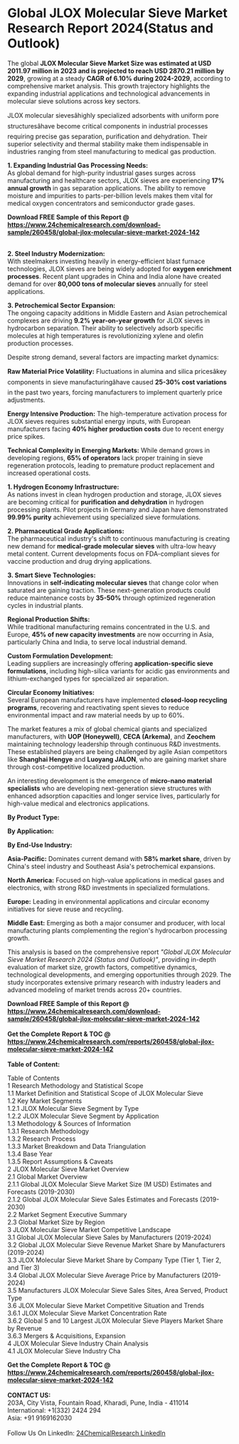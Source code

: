 <h1>Global JLOX Molecular Sieve Market Research Report 2024(Status and Outlook)</h1><p>The global <strong>JLOX Molecular Sieve Market Size was estimated at USD 2011.97 million in 2023 and is projected to reach USD 2870.21 million by 2029</strong>, growing at a steady <strong>CAGR of 6.10% during 2024-2029</strong>, according to comprehensive market analysis. This growth trajectory highlights the expanding industrial applications and technological advancements in molecular sieve solutions across key sectors.</p><p>JLOX molecular sievesâhighly specialized adsorbents with uniform pore structuresâhave become critical components in industrial processes requiring precise gas separation, purification and dehydration. Their superior selectivity and thermal stability make them indispensable in industries ranging from steel manufacturing to medical gas production.</p><p><strong>1. Expanding Industrial Gas Processing Needs:</strong><br>
As global demand for high-purity industrial gases surges across manufacturing and healthcare sectors, JLOX sieves are experiencing <strong>17% annual growth</strong> in gas separation applications. The ability to remove moisture and impurities to parts-per-billion levels makes them vital for medical oxygen concentrators and semiconductor grade gases.</p><div><b>Download FREE Sample of this Report @ 
            <a href="https://www.24chemicalresearch.com/download-sample/260458/global-jlox-molecular-sieve-market-2024-142">
            https://www.24chemicalresearch.com/download-sample/260458/global-jlox-molecular-sieve-market-2024-142</a></b></div><br><p><strong>2. Steel Industry Modernization:</strong><br>
With steelmakers investing heavily in energy-efficient blast furnace technologies, JLOX sieves are being widely adopted for <strong>oxygen enrichment processes</strong>. Recent plant upgrades in China and India alone have created demand for over <strong>80,000 tons of molecular sieves</strong> annually for steel applications.</p><p><strong>3. Petrochemical Sector Expansion:</strong><br>
The ongoing capacity additions in Middle Eastern and Asian petrochemical complexes are driving <strong>9.2% year-on-year growth</strong> for JLOX sieves in hydrocarbon separation. Their ability to selectively adsorb specific molecules at high temperatures is revolutionizing xylene and olefin production processes.</p><p>Despite strong demand, several factors are impacting market dynamics:</p><p><strong>Raw Material Price Volatility:</strong> Fluctuations in alumina and silica pricesâkey components in sieve manufacturingâhave caused <strong>25-30% cost variations</strong> in the past two years, forcing manufacturers to implement quarterly price adjustments.</p><p><strong>Energy Intensive Production:</strong> The high-temperature activation process for JLOX sieves requires substantial energy inputs, with European manufacturers facing <strong>40% higher production costs</strong> due to recent energy price spikes.</p><p><strong>Technical Complexity in Emerging Markets:</strong> While demand grows in developing regions, <strong>65% of operators</strong> lack proper training in sieve regeneration protocols, leading to premature product replacement and increased operational costs.</p><p><strong>1. Hydrogen Economy Infrastructure:</strong><br>
As nations invest in clean hydrogen production and storage, JLOX sieves are becoming critical for <strong>purification and dehydration</strong> in hydrogen processing plants. Pilot projects in Germany and Japan have demonstrated <strong>99.99% purity</strong> achievement using specialized sieve formulations.</p><p><strong>2. Pharmaceutical Grade Applications:</strong><br>
The pharmaceutical industry's shift to continuous manufacturing is creating new demand for <strong>medical-grade molecular sieves</strong> with ultra-low heavy metal content. Current developments focus on FDA-compliant sieves for vaccine production and drug drying applications.</p><p><strong>3. Smart Sieve Technologies:</strong><br>
Innovations in <strong>self-indicating molecular sieves</strong> that change color when saturated are gaining traction. These next-generation products could reduce maintenance costs by <strong>35-50%</strong> through optimized regeneration cycles in industrial plants.</p><p><strong>Regional Production Shifts:</strong><br>
	While traditional manufacturing remains concentrated in the U.S. and Europe, <strong>45% of new capacity investments</strong> are now occurring in Asia, particularly China and India, to serve local industrial demand.</p><p><strong>Custom Formulation Development:</strong><br>
	Leading suppliers are increasingly offering <strong>application-specific sieve formulations</strong>, including high-silica variants for acidic gas environments and lithium-exchanged types for specialized air separation.</p><p><strong>Circular Economy Initiatives:</strong><br>
	Several European manufacturers have implemented <strong>closed-loop recycling programs</strong>, recovering and reactivating spent sieves to reduce environmental impact and raw material needs by up to 60%.</p><p>The market features a mix of global chemical giants and specialized manufacturers, with <strong>UOP (Honeywell)</strong>, <strong>CECA (Arkema)</strong>, and <strong>Zeochem</strong> maintaining technology leadership through continuous R&amp;D investments. These established players are being challenged by agile Asian competitors like <strong>Shanghai Hengye</strong> and <strong>Luoyang JALON</strong>, who are gaining market share through cost-competitive localized production.</p><p>An interesting development is the emergence of <strong>micro-nano material specialists</strong> who are developing next-generation sieve structures with enhanced adsorption capacities and longer service lives, particularly for high-value medical and electronics applications.</p><p><strong>By Product Type:</strong></p><p><strong>By Application:</strong></p><p><strong>By End-Use Industry:</strong></p><p><strong>Asia-Pacific:</strong> Dominates current demand with <strong>58% market share</strong>, driven by China's steel industry and Southeast Asia's petrochemical expansions.</p><p><strong>North America:</strong> Focused on high-value applications in medical gases and electronics, with strong R&amp;D investments in specialized formulations.</p><p><strong>Europe:</strong> Leading in environmental applications and circular economy initiatives for sieve reuse and recycling.</p><p><strong>Middle East:</strong> Emerging as both a major consumer and producer, with local manufacturing plants complementing the region's hydrocarbon processing growth.</p><p>This analysis is based on the comprehensive report <em>"Global JLOX Molecular Sieve Market Research 2024 (Status and Outlook)"</em>, providing in-depth evaluation of market size, growth factors, competitive dynamics, technological developments, and emerging opportunities through 2029. The study incorporates extensive primary research with industry leaders and advanced modeling of market trends across 20+ countries.</p><div><b>Download FREE Sample of this Report @ 
            <a href="https://www.24chemicalresearch.com/download-sample/260458/global-jlox-molecular-sieve-market-2024-142">
            https://www.24chemicalresearch.com/download-sample/260458/global-jlox-molecular-sieve-market-2024-142</a></b></div><br><div><b>Get the Complete Report & TOC @ 
            <a href="https://www.24chemicalresearch.com/reports/260458/global-jlox-molecular-sieve-market-2024-142">
            https://www.24chemicalresearch.com/reports/260458/global-jlox-molecular-sieve-market-2024-142</a></b></div><br>
            <b>Table of Content:</b><p>Table of Contents<br />
1 Research Methodology and Statistical Scope<br />
1.1 Market Definition and Statistical Scope of JLOX Molecular Sieve<br />
1.2 Key Market Segments<br />
1.2.1 JLOX Molecular Sieve Segment by Type<br />
1.2.2 JLOX Molecular Sieve Segment by Application<br />
1.3 Methodology & Sources of Information<br />
1.3.1 Research Methodology<br />
1.3.2 Research Process<br />
1.3.3 Market Breakdown and Data Triangulation<br />
1.3.4 Base Year<br />
1.3.5 Report Assumptions & Caveats<br />
2 JLOX Molecular Sieve Market Overview<br />
2.1 Global Market Overview<br />
2.1.1 Global JLOX Molecular Sieve Market Size (M USD) Estimates and Forecasts (2019-2030)<br />
2.1.2 Global JLOX Molecular Sieve Sales Estimates and Forecasts (2019-2030)<br />
2.2 Market Segment Executive Summary<br />
2.3 Global Market Size by Region<br />
3 JLOX Molecular Sieve Market Competitive Landscape<br />
3.1 Global JLOX Molecular Sieve Sales by Manufacturers (2019-2024)<br />
3.2 Global JLOX Molecular Sieve Revenue Market Share by Manufacturers (2019-2024)<br />
3.3 JLOX Molecular Sieve Market Share by Company Type (Tier 1, Tier 2, and Tier 3)<br />
3.4 Global JLOX Molecular Sieve Average Price by Manufacturers (2019-2024)<br />
3.5 Manufacturers JLOX Molecular Sieve Sales Sites, Area Served, Product Type<br />
3.6 JLOX Molecular Sieve Market Competitive Situation and Trends<br />
3.6.1 JLOX Molecular Sieve Market Concentration Rate<br />
3.6.2 Global 5 and 10 Largest JLOX Molecular Sieve Players Market Share by Revenue<br />
3.6.3 Mergers & Acquisitions, Expansion<br />
4 JLOX Molecular Sieve Industry Chain Analysis<br />
4.1 JLOX Molecular Sieve Industry Cha</p><div><b>Get the Complete Report & TOC @ 
            <a href="https://www.24chemicalresearch.com/reports/260458/global-jlox-molecular-sieve-market-2024-142">
            https://www.24chemicalresearch.com/reports/260458/global-jlox-molecular-sieve-market-2024-142</a></b></div><br><b>CONTACT US:</b><br>
            203A, City Vista, Fountain Road, Kharadi, Pune, India - 411014<br>
            International: +1(332) 2424 294<br>
            Asia: +91 9169162030 <br><br>
            Follow Us On LinkedIn: <a href="https://www.linkedin.com/company/24chemicalresearch/">24ChemicalResearch LinkedIn</a>